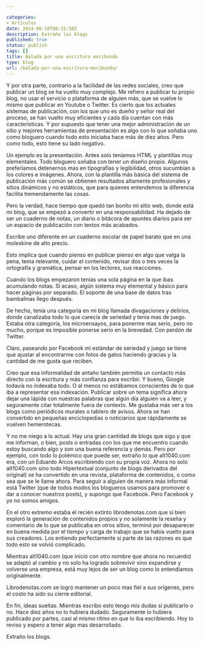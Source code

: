 ```yaml
---

categories:
- Artículos
date: 2014-06-16T00:15:58Z
description: Extraño los blogs
published: true
status: publish
tags: []
title: Balada por una escritura moribunda
type: blog
url: /balada-por-una-escritura-moribunda/
---
```


Y por otra parte, contrario a la facilidad de las redes sociales, creo que publicar un blog se ha vuelto muy complejo. Me refiero a publicar tu propio blog, no usar el servicio o plataforma de alguien más, que se vuelve lo mismo que publicar en Youtube o Twitter. Es cierto que los actuales sistemas de publicación, con los que uno es dueño y señor real del proceso, se han vuelto muy eficientes y cada día cuentan con más características. Y por supuesto que tener una mejor administración de un sitio y mejores herramientas de presentación es algo con lo que soñaba uno como bloguero cuando todo esto iniciaba hace más de diez años. Pero como todo, esto tiene su lado negativo.


Un ejemplo es la presentación. Antes solo teníamos HTML y plantillas muy elementales. Todo bloguero soñaba con tener un diseño propio. Algunos preferíamos detenernos mas en tipografías y legibilidad, otros sucumbían a los colores e imágenes. Ahora, con la plantilla más básica del sistema de publicación más común se obtienen resultados altamente profesionales y sitios dinámicos y no estáticos, que para quienes entendemos la diferencia facilita tremendamente las cosas.


Pero la verdad, hace tiempo que quedó tan bonito mi sitio web, donde está mi blog, que se empezó a convertir en una responsabilidad. Ha dejado de ser un cuaderno de notas, un diario o bitácora de apuntes diarios para ser un espacio de publicación con textos más acabados.

Escribe uno diferente en un cuaderno escolar de papel barato que en una moleskine de alto precio.

Esto implica que cuando pienso en publicar pienso en algo que valga la pena, tema relevante, cuidar el contenido, revisar dos o tres veces la ortografía y gramática, pensar en los lectores, sus reacciones.

Cuando los blogs empezaron tenías una sola página en la que ibas acumulando notas. Si acaso, algún sistema muy elemental y básico para hacer páginas por separado. El soporte de una base de datos tras bambalinas llego después.

De hecho, tenía una categoría en mi blog llamada divagaciones y delirios, donde canalizaba todo lo que carecía de seriedad y tenía mas de juego. Estaba otra categoría, los microensayos, para ponerme mas serio, pero no mucho, porque es imposible ponerse serio en la brevedad. Con perdón de Twitter.

Claro, paseando por Facebook mi estándar de seriedad y juego se tiene que ajustar al encontrarme con fotos de gatos haciendo gracias y la cantidad de me gusta que reciben.

Creo que esa informalidad de antaño también permitía un contacto más directo con la escritura y más confianza para escribir. Y bueno, Google todavía no indexaba todo. O al menos no estábamos conscientes de lo que iba a representar esa indexación. Publicar sobre un tema significa ahora dejar una lápida con nuestras palabras que algún día alguien va a leer, y seguramente citar totalmente fuera de contexto. Me gustaba más ver a los blogs como periódicos murales o tablero de avisos. Ahora se han convertido en pequeñas enciclopedias o noticiarios que rápidamente se vuelven hemerotecas.

Y no me niego a lo actual. Hay una gran cantidad de blogs que sigo y que me informan, o bien, posts o entradas con los que me encuentro cuando estoy buscando algo y son una buena referencia y demás. Pero por ejemplo, con todo lo polémico que puede ser, extraño lo que alt1040.com era, con un Eduardo Arcos escribiendo con su propia voz. Ahora no solo alt1040.com sino todo Hipertextual (conjunto de blogs derivados del original) se ha convertido en una revista, plataforma de contenidos, o como sea que se le llame ahora. Para seguir a alguien de manera más informal está Twitter (que de todos modos los blogueros usamos para promover o dar a conocer nuestros posts), y supongo que Facebook. Pero Facebook y yo no somos amigos.

En el otro extremo estaba el recién extinto librodenotas.com que si bien exploró la generación de contenidos propios y no solamente la reseña y comentario de lo que se publicaba en otros sitios, terminó por desaparecer en buena medida por el tiempo y carga de trabajo que se había vuelto para sus creadores. Los entiendo perfectamente si parte de las razones es que todo esto se volvió complicado.

Mientras alt1040.com (que inició con otro nombre que ahora no recuerdo) se adaptó al cambio y no solo ha logrado sobrevivir sino expandirse y volverse una empresa, está muy lejos de ser un blog como lo entendíamos originalmente.

Librodenotas.com se logró mantener un poco mas fiel a sus orígenes, pero el costo ha sido su cierre editorial.

En fin, ideas sueltas. Mientras escribo esto tengo mis dudas si publicarlo o no. Hace diez años no lo hubiera dudado. Seguramente lo hubiera publicado por partes, casi al mismo ritmo en que lo iba escribiendo. Hoy lo reviso y espero a tener algo mas desarrollado.

Extraño los blogs.
